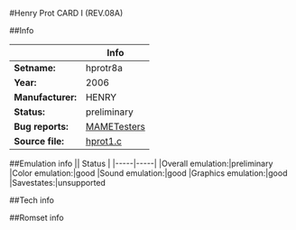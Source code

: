 #Henry Prot CARD I (REV.08A)

##Info

||Info|
|-----|-----|
|**Setname:**|hprotr8a
|**Year:**|2006
|**Manufacturer:**|HENRY
|**Status:**|preliminary
|**Bug reports:**|[MAMETesters](http://mametesters.org/view_all_set.php?type=1&temporary=y&search=hprot1.c)
|**Source file:**|[hprot1.c](https://github.com/mamedev/mame/blob/master/src/mess/drivers/hprot1.c)

##Emulation info
|| Status |
|-----|-----|
|Overall emulation:|preliminary
|Color emulation:|good
|Sound emulation:|good
|Graphics emulation:|good
|Savestates:|unsupported

##Tech info

##Romset info

<!--- START OF EDITED COMMENT DO NOT TOUCH TEXT ABOVE-->
